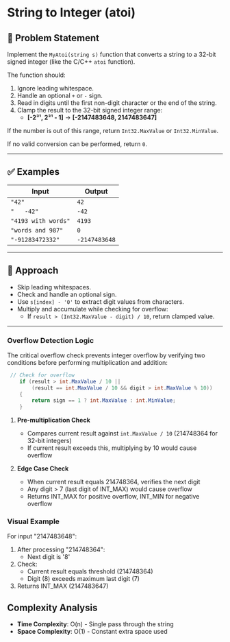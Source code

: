 # String to Integer (atoi)

## 📝 Problem Statement

Implement the `MyAtoi(string s)` function that converts a string to a 32-bit signed integer (like the C/C++ `atoi` function).

The function should:

1. Ignore leading whitespace.
2. Handle an optional `+` or `-` sign.
3. Read in digits until the first non-digit character or the end of the string.
4. Clamp the result to the 32-bit signed integer range:
   - **[-2³¹, 2³¹ - 1]** → **[-2147483648, 2147483647]**

If the number is out of this range, return `Int32.MaxValue` or `Int32.MinValue`.

If no valid conversion can be performed, return `0`.

---

## ✅ Examples

| Input               | Output        |
| ------------------- | ------------- |
| `"42"`              | `42`          |
| `"   -42"`          | `-42`         |
| `"4193 with words"` | `4193`        |
| `"words and 987"`   | `0`           |
| `"-91283472332"`    | `-2147483648` |

---

## 🧠 Approach

- Skip leading whitespaces.
- Check and handle an optional sign.
- Use `s[index] - '0'` to extract digit values from characters.
- Multiply and accumulate while checking for overflow:
  - If `result > (Int32.MaxValue - digit) / 10`, return clamped value.

---

### Overflow Detection Logic

The critical overflow check prevents integer overflow by verifying two conditions before performing multiplication and addition:

```csharp
 // Check for overflow
    if (result > int.MaxValue / 10 ||
        (result == int.MaxValue / 10 && digit > int.MaxValue % 10))
    {
        return sign == 1 ? int.MaxValue : int.MinValue;
    }
```

1. **Pre-multiplication Check**

   - Compares current result against `int.MaxValue / 10` (214748364 for 32-bit integers)
   - If current result exceeds this, multiplying by 10 would cause overflow

2. **Edge Case Check**
   - When current result equals 214748364, verifies the next digit
   - Any digit > 7 (last digit of INT_MAX) would cause overflow
   - Returns INT_MAX for positive overflow, INT_MIN for negative overflow

### Visual Example

For input "2147483648":

1. After processing "214748364":
   - Next digit is '8'
2. Check:
   - Current result equals threshold (214748364)
   - Digit (8) exceeds maximum last digit (7)
3. Returns INT_MAX (2147483647)

## Complexity Analysis

- **Time Complexity**: O(n) - Single pass through the string
- **Space Complexity**: O(1) - Constant extra space used
